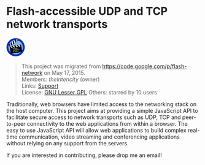 # Flash-accessible UDP and TCP network transports
![Logo](/LOGO.png) 

> This project was migrated from https://code.google.com/p/flash-network on May 17, 2015.  
> Members: *theintencity* (owner)  
> Links: [Support](http://groups.google.com/group/myprojectguide)  
> License: [GNU Lesser GPL](http://www.gnu.org/licenses/lgpl.html)
> Others: starred by 10 users  

Traditionally, web browsers have limited access to the networking stack on the host computer. 
This project aims at providing a simple JavaScript API to facilitate secure access to network 
transports such as UDP, TCP and peer-to-peer connectivity to the web applications from within 
a browser. The easy to use JavaScript API will allow web applications to build complex real-time 
communication, video streaming and conferencing applications without relying on any support 
from the servers.

If you are interested in contributing, please drop me an email!
